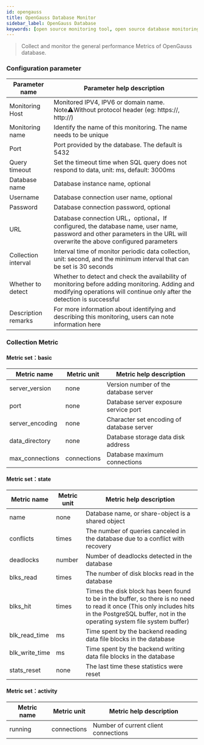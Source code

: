 ```yaml
---
id: opengauss  
title: OpenGauss Database Monitor
sidebar_label: OpenGauss Database   
keywords: [open source monitoring tool, open source database monitoring tool, monitoring opengauss database metrics]
---
```


> Collect and monitor the general performance Metrics of OpenGauss database.

### Configuration parameter

|   Parameter name    |                                                                        Parameter help description                                                                         |
|---------------------|---------------------------------------------------------------------------------------------------------------------------------------------------------------------------|
| Monitoring Host     | Monitored IPV4, IPV6 or domain name. Note⚠️Without protocol header (eg: https://, http://)                                                                                |
| Monitoring name     | Identify the name of this monitoring. The name needs to be unique                                                                                                         |
| Port                | Port provided by the database. The default is 5432                                                                                                                        |
| Query timeout       | Set the timeout time when SQL query does not respond to data, unit: ms, default: 3000ms                                                                                   |
| Database name       | Database instance name, optional                                                                                                                                          |
| Username            | Database connection user name, optional                                                                                                                                   |
| Password            | Database connection password, optional                                                                                                                                    |
| URL                 | Database connection URL，optional，If configured, the database name, user name, password and other parameters in the URL will overwrite the above configured parameters     |
| Collection interval | Interval time of monitor periodic data collection, unit: second, and the minimum interval that can be set is 30 seconds                                                   |
| Whether to detect   | Whether to detect and check the availability of monitoring before adding monitoring. Adding and modifying operations will continue only after the detection is successful |
| Description remarks | For more information about identifying and describing this monitoring, users can note information here                                                                    |

### Collection Metric

#### Metric set：basic

|   Metric name   | Metric unit |          Metric help description          |
|-----------------|-------------|-------------------------------------------|
| server_version  | none        | Version number of the database server     |
| port            | none        | Database server exposure service port     |
| server_encoding | none        | Character set encoding of database server |
| data_directory  | none        | Database storage data disk address        |
| max_connections | connections | Database maximum connections              |

#### Metric set：state

|  Metric name   | Metric unit |                                                                                     Metric help description                                                                                     |
|----------------|-------------|-------------------------------------------------------------------------------------------------------------------------------------------------------------------------------------------------|
| name           | none        | Database name, or share-object is a shared object                                                                                                                                               |
| conflicts      | times       | The number of queries canceled in the database due to a conflict with recovery                                                                                                                  |
| deadlocks      | number      | Number of deadlocks detected in the database                                                                                                                                                    |
| blks_read      | times       | The number of disk blocks read in the database                                                                                                                                                  |
| blks_hit       | times       | Times the disk block has been found to be in the buffer, so there is no need to read it once (This only includes hits in the PostgreSQL buffer, not in the operating system file system buffer) |
| blk_read_time  | ms          | Time spent by the backend reading data file blocks in the database                                                                                                                              |
| blk_write_time | ms          | Time spent by the backend writing data file blocks in the database                                                                                                                              |
| stats_reset    | none        | The last time these statistics were reset                                                                                                                                                       |

#### Metric set：activity

| Metric name | Metric unit |       Metric help description        |
|-------------|-------------|--------------------------------------|
| running     | connections | Number of current client connections |

